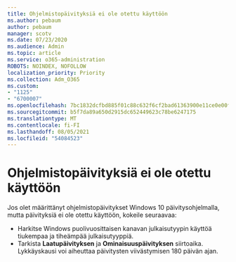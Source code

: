 ```yaml
---
title: Ohjelmistopäivityksiä ei ole otettu käyttöön
ms.author: pebaum
author: pebaum
manager: scotv
ms.date: 07/23/2020
ms.audience: Admin
ms.topic: article
ms.service: o365-administration
ROBOTS: NOINDEX, NOFOLLOW
localization_priority: Priority
ms.collection: Adm_O365
ms.custom:
- "1125"
- "6700007"
ms.openlocfilehash: 7bc1832dcfbd885f01c88c632f6cf2bad61363900e11ce0e00f99a7a2dcd9f3f
ms.sourcegitcommit: b5f7da89a650d2915dc652449623c78be6247175
ms.translationtype: MT
ms.contentlocale: fi-FI
ms.lasthandoff: 08/05/2021
ms.locfileid: "54084523"
---
```

# <a name="software-updates-are-not-being-deployed"></a>Ohjelmistopäivityksiä ei ole otettu käyttöön

Jos olet määrittänyt ohjelmistopäivitykset Windows 10 päivitysohjelmalla, mutta päivityksiä ei ole otettu käyttöön, kokeile seuraavaa:  

- Harkitse Windows puolivuosittaisen  kanavan julkaisutyypin käyttöä tiukempaa ja tiheämpää julkaisutyyppiä.
- Tarkista  **Laatupäivityksen** ja **Ominaisuuspäivityksen** siirtoaika. Lykkäyskausi voi aiheuttaa päivitysten viivästymisen 180 päivän ajan.